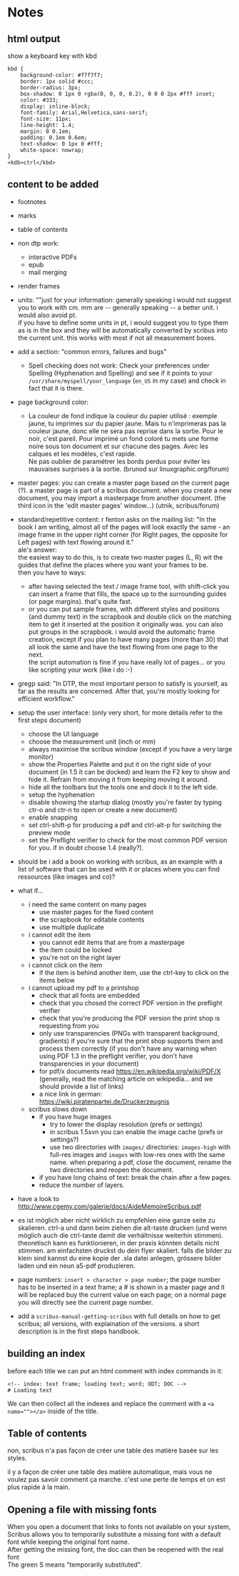 # Notes

## html output

show a keyboard key with kbd
~~~
kbd {
    background-color: #f7f7f7;
    border: 1px solid #ccc;
    border-radius: 3px;
    box-shadow: 0 1px 0 rgba(0, 0, 0, 0.2), 0 0 0 2px #fff inset;
    color: #333;
    display: inline-block;
    font-family: Arial,Helvetica,sans-serif;
    font-size: 11px;
    line-height: 1.4;
    margin: 0 0.1em;
    padding: 0.1em 0.6em;
    text-shadow: 0 1px 0 #fff;
    white-space: nowrap;
}
<kdb>ctrl</kbd>
~~~

## content to be added

- footnotes
- marks
- table of contents
- non dtp work:
  - interactive PDFs
  - epub
  - mail merging
- render frames
- units: ""just for your information: generally speaking i would not suggest you to work with cm. mm are -- generally speaking -- a better unit. i would also avoid pt.  
  if you have to define some units in pt, i would suggest you to type them as is in the box and they will be automatically converted by scribus into the current unit. this works with most if not all measurement boxes.
- add a section: "common errors, failures and bugs"
  - Spell checking does not work: Check your preferences under Spelling (Hyphenation and Spelling) and see if it points to your `/usr/share/myspell/your_language` (`en_US` in my case) and check in fact that it is there.
- page background color:
  - La couleur de fond indique la couleur du papier utilisé : exemple jaune, tu imprimes sur du papier jaune. Mais tu n'imprimeras pas la couleur jaune, donc elle ne sera pas reprise dans la sortie. Pour le noir, c'est pareil. Pour imprimé un fond coloré tu mets une forme noire sous ton document et sur chacune des pages.
Avec les calques et les modèles, c'est rapide.  
Ne pas oublier de paramétrer les bords perdus pour éviter les mauvaises surprises à la sortie. (brunod sur linuxgraphic.org/forum)
- master pages: you can create a master page based on the current page (?). a master page is part of a scribus document. when you create a new document, you may import a masterpage from another document. (the third icon in the 'edit master pages' window…) (utnik, scribus/forum)
- standard/repetitive content: r fenton asks on the mailing list: "In the book I am writing, almost all of the pages will look exactly the same - an image frame in the upper right corner (for Right pages, the opposite for Left pages) with text flowing around it."  
  ale's answer:  
  the easiest way to do this, is to create two master pages (L, R) wit the guides that define the places where you want your frames to be.  
  then you have to ways:
  - after having selected the text / image frame tool, with shift-click you can insert a frame that fills, the space up to the surrounding guides (or page margins). that's quite fast.
  - or you can put sample frames, with different styles and positions (and dummy text) in the scrapbook and double click on the matching item to get it inserted at the position it originally was. you can also put groups in the scrapbook.
  i would avoid the automatic frame creation, except if you plan to have many pages (more than 30) that all look the same and have the text flowing from one page to the next.  
  the script automation is fine if you have really lot of pages... or you like scripting your work (like i do :-)
- gregp said: "In DTP, the most important person to satisfy is yourself, as far as the results are concerned. After that, you're mostly looking for efficient workflow."
- setup the user interface: (only very short, for more details refer to the first steps document)
  - choose the UI language
  - choose the measurement unit (inch or mm)
  - always maximise the scribus window (except if you have a very large monitor)
  - show the Properties Palette and put it on the right side of your document (in 1.5 it can be docked) and learn the F2 key to show and hide it. Refrain from moving it from keeping moving it around.
  - hide all the toolbars but the tools one and dock it to the left side.
  - setup the hyphenation
  - disable showing the startup dialog (mostly you're faster by typing ctr-o and ctr-n to open or create a new document)
  - enable snapping 
  - set ctrl-shift-p for producing a pdf and ctrl-alt-p for switching the preview mode
  - set the Preflight verifier to check for the most common PDF version for you. if in doubt choose 1.4 (really?).
-  should be i add a book on working with scribus, as an example with a list of software that can be used with it or places where you can find ressources (like images and co)?
- what if...
  - i need the same content on many pages
    - use master pages for the fixed content
    - the scrapbook for editable contents
    - use multiple duplicate
  - i cannot edit the item
    - you cannot edit items that are from a masterpage
    - the item could be locked
    - you're not on the right layer
  - i cannot click on the item
    - if the item is behind another item, use the ctrl-key to click on the items below
  - i cannot upload my pdf to a printshop
    - check that all fonts are embedded
    - check that you chosed the correct PDF version in the preflight verifier
    - check that you're producing the PDF version the print shop is requesting from you
    - only use transparencies (PNGs with transparent background, gradients) if you're sure that the print shop supports them and process them correctly (if you don't have any warning when using PDF 1.3 in the preflight verifier, you don't have transparencies in your document)
    - for pdf/x documents read https://en.wikipedia.org/wiki/PDF/X (generally, read the matching article on wikipedia... and we should provide a list of links)
    - a nice link in german: https://wiki.piratenpartei.de/Druckerzeugnis
  - scribus slows down
    - if you have huge images
      - try to lower the display resolution (prefs or settings)
      - in scribus 1.5svn you can enable the image cache (prefs or settings?)
      - use two directories with `images/` directories: `images-high` with full-res images and `images` with low-res ones with the same name. when preparing a pdf, close the document, rename the two directories and reopen the document.
    - if you have long chains of text: break the chain after a few pages.
    - reduce the number of layers.
- have a look to http://www.cgemy.com/galerie/docs/AideMemoireScribus.pdf 
- es ist möglich aber nicht wirklich zu empfehlen eine ganze seite zu skalieren. ctrl-a und dann beim ziehen die alt-taste drucken (und wenn möglich auch die ctrl-taste damit die verhältnisse weiterhin stimmen). theoretisch kann es funktionieren, in der praxis könnten details nicht stimmen. am einfachsten druckst du dein flyer skaliert. falls die bilder zu klein sind kannst du eine kopie der .sla datei anlegen, grössere bilder laden und ein neun a5-pdf produzieren. 

- page numbers: `insert > character > page number`; the page number has to be inserted in a text frame; a # is shown in a master page and it will be replaced buy the current value on each page; on a normal page you will directly see the current page number.
- add a `scribus-manual-getting-scribus` with full details on how to get scribus; all versions, with explaination of the versions. a short description is in the first steps handbook.

## building an index

before each title we can put an html comment with index commands in it:

    <!-- index: text frame; loading text; word; ODT; DOC -->
    # Loading text

We can then collect all the indexes and replace the comment with a `<a name=""></a>` inside of the title.

## Table of contents

non, scribus n'a pas façon de créer une table des matière basée sur les styles.

il y a façon de créer une table des matière automatique, mais vous ne voulez pas savoir comment ça marche.
c'est une perte de temps et on est plus rapide à la main.

## Opening a file with missing fonts

When you open a document that links to fonts not available on your system, Scribus allows you to temporarily substitute a missing font with a default font while keeping the original font name.  
After getting the missing font, the doc can then be reopened with the real font  
The green S means "temporarily substituted".
